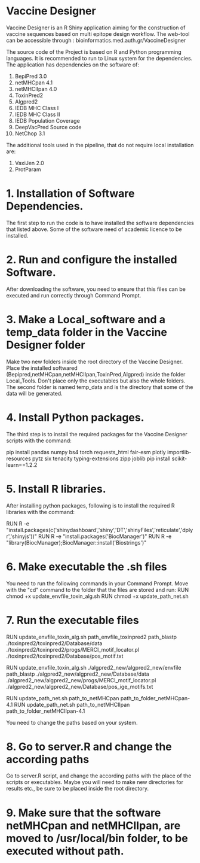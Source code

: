 # Vaccine Designer
Vaccine Designer is an R Shiny application aiming for the construction of vaccine sequences  based on multi epitope design workflow. The web-tool can be accessible through : bioinformatics.med.auth.gr/VaccineDesigner

The source code of the Project is based on R and Python programming languages. It is recommended to run to Linux system for the dependencies. 
The application has dependencies on the software of:
1) BepiPred 3.0
2) netMHCpan 4.1
3) netMHCIIpan 4.0
4) ToxinPred2
5) Algpred2
6) IEDB MHC Class I
7) IEDB MHC Class II
8) IEDB Population Coverage
9) DeepVacPred Source code
10) NetChop 3.1

The additional tools used in the pipeline, that do not require local installation are:
1) VaxiJen 2.0
2) ProtParam

# 1. Installation of Software Dependencies.
The first step to run the code is to have installed the software dependencies that listed above. Some of the software need of academic licence to be installed.

# 2. Run and configure the installed Software.
After downloading the software, you need to ensure that this files can be executed and run correctly through Command Prompt.

# 3. Make a Local_software and a temp_data folder in the Vaccine Designer folder
Make two new folders inside the root directory of the Vaccine Designer. Place the installed softwared (Bepipred,netMHCpan,netMHCIIpan,ToxinPred,Algpred) inside the folder Local_Tools. Don't place only the executables but also the whole folders. 
The second folder is named temp_data and is the directory that some of the data will be generated.

# 4. Install Python packages.
The third step is to install the required packages for the Vaccine Designer scripts with the command:

pip install pandas numpy bs4 torch requests_html fair-esm plotly importlib-resources pytz six tenacity typing-extensions zipp joblib 
pip install scikit-learn==1.2.2

# 5. Install R libraries.
After installing python packages, following is to install the required R libraries with the command:

RUN R -e "install.packages(c('shinydashboard','shiny','DT','shinyFiles','reticulate','dplyr','shinyjs'))"
RUN R -e "install.packages('BiocManager')"
RUN R -e "library(BiocManager);BiocManager::install('Biostrings')"

# 6. Make executable the .sh files
You need to run the following commands in your Command Prompt. Move with the "cd" command to the folder that the files are stored and run:
RUN chmod +x update_envfile_toxin_alg.sh
RUN chmod +x update_path_net.sh

# 7. Run the executable files

RUN update_envfile_toxin_alg.sh path_envfile_toxinpred2 path_blastp ./toxinpred2/toxinpred2/Database/data ./toxinpred2/toxinpred2/progs/MERCI_motif_locator.pl ./toxinpred2/toxinpred2/Database/pos_motif.txt

RUN update_envfile_toxin_alg.sh ./algpred2_new/algpred2_new/envfile path_blastp ./algpred2_new/algpred2_new/Database/data ./algpred2_new/algpred2_new/progs/MERCI_motif_locator.pl ./algpred2_new/algpred2_new/Database/pos_ige_motifs.txt

RUN update_path_net.sh path_to_netMHCpan path_to_folder_netMHCpan-4.1
RUN update_path_net.sh path_to_netMHCIIpan path_to_folder_netMHCIIpan-4.1

You need to change the paths based on your system.

# 8. Go to server.R and change the according paths
Go to server.R script, and change the according paths with the place of the scripts or executables. Maybe you will need to make new directories for results etc., be sure to be placed inside the root directory.

# 9. Make sure that the software netMHCpan and netMHCIIpan, are moved to /usr/local/bin folder, to be executed without path.





